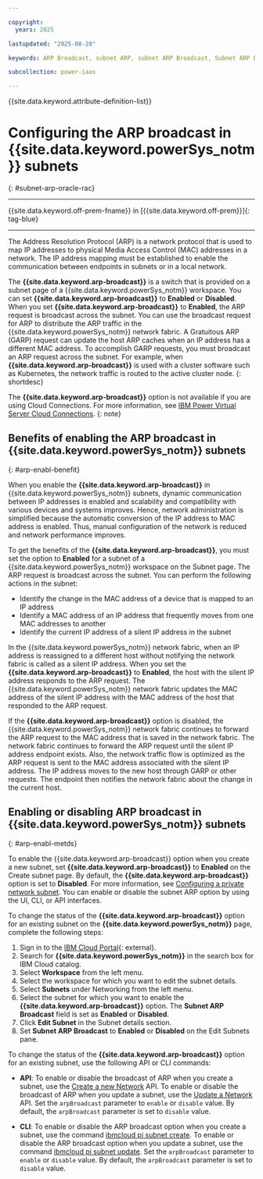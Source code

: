 ```yaml
---

copyright:
  years: 2025

lastupdated: "2025-08-28"

keywords: ARP Broadcast, subnet ARP, subnet ARP Broadcast, Subnet ARP Broadcast Oracle RAC, Oracle RAC

subcollection: power-iaas

---
```


{{site.data.keyword.attribute-definition-list}}


# Configuring the ARP broadcast in {{site.data.keyword.powerSys_notm}} subnets
{: #subnet-arp-oracle-rac}

---

{{site.data.keyword.off-prem-fname}} in [{{site.data.keyword.off-prem}}]{: tag-blue}

---



The Address Resolution Protocol (ARP) is a network protocol that is used to map IP addresses to physical Media Access Control (MAC) addresses in a network. The IP address mapping must be established to enable the communication between endpoints in subnets or in a local network.







The **{{site.data.keyword.arp-broadcast}}** is a switch that is provided on a subnet page of a {{site.data.keyword.powerSys_notm}} workspace. You can set **{{site.data.keyword.arp-broadcast}}** to **Enabled** or **Disabled**. When you set **{{site.data.keyword.arp-broadcast}}** to **Enabled**, the ARP request is broadcast across the subnet. You can use the broadcast request for ARP to distribute the ARP traffic in the {{site.data.keyword.powerSys_notm}} network fabric.  A Gratuitous ARP (GARP) request can update the host ARP caches when an IP address has a different MAC address. To accomplish GARP requests, you must broadcast an ARP request across the subnet. For example, when **{{site.data.keyword.arp-broadcast}}** is used with a cluster software such as Kubernetes, the network traffic is routed to the active cluster node.
{: shortdesc}


The **{{site.data.keyword.arp-broadcast}}** option is not available if you are using Cloud Connections. For more information, see [IBM Power Virtual Server Cloud Connections](/docs/power-iaas?topic=power-iaas-cloud-connections).
{: note}

## Benefits of enabling the ARP broadcast in {{site.data.keyword.powerSys_notm}} subnets
{: #arp-enabl-benefit}

When you enable the **{{site.data.keyword.arp-broadcast}}** in {{site.data.keyword.powerSys_notm}} subnets, dynamic communication between IP addresses is enabled and scalability and compatibility with various devices and systems improves. Hence, network administration is simplified because the automatic conversion of the IP address to MAC address is enabled. Thus, manual configuration of the network is reduced and network performance improves.

To get the benefits of the **{{site.data.keyword.arp-broadcast}}**, you must set the option to **Enabled** for a subnet of a {{site.data.keyword.powerSys_notm}} workspace on the Subnet page. The ARP request is broadcast across the subnet. You can perform the following actions in the subnet:

- Identify the change in the MAC address of a device that is mapped to an IP address
- Identify a MAC address of an IP address that frequently moves from one MAC addresses to another
- Identify the current IP address of a silent IP address in the subnet

In the {{site.data.keyword.powerSys_notm}} network fabric, when an IP address is reassigned to a different host without notifying the network fabric is called as a silent IP address. When you set the **{{site.data.keyword.arp-broadcast}}** to **Enabled**, the host with the silent IP address responds to the ARP request. The {{site.data.keyword.powerSys_notm}} network fabric updates the MAC address of the silent IP address with the MAC address of the host that responded to the ARP request.





If the **{{site.data.keyword.arp-broadcast}}** option is disabled, the {{site.data.keyword.powerSys_notm}} network fabric continues to forward the ARP request to the MAC address that is saved in the network fabric. The network fabric continues to forward the ARP request until the silent IP address endpoint exists. Also, the network traffic flow is optimized as the ARP request is sent to the MAC address associated with the silent IP address. The IP address moves to the new host through GARP or other requests. The endpoint then notifies the network fabric about the change in the current host.


## Enabling or disabling ARP broadcast in {{site.data.keyword.powerSys_notm}} subnets
{: #arp-enabl-metds}


To enable the {{site.data.keyword.arp-broadcast}} option when you create a new subnet, set **{{site.data.keyword.arp-broadcast}}** to **Enabled** on the Create subnet page. By default, the **{{site.data.keyword.arp-broadcast}}** option is set to **Disabled**. For more information, see [Configuring a private network subnet](/docs/power-iaas?topic=power-iaas-configuring-subnet). You can enable or disable the subnet ARP option by using the UI, CLI, or API interfaces.

To change the status of the **{{site.data.keyword.arp-broadcast}}** option for an existing subnet on the **{{site.data.keyword.powerSys_notm}}** page, complete the following steps:

1. Sign in to the [IBM Cloud Portal](https://cloud.ibm.com/){: external}.
2. Search for **{{site.data.keyword.powerSys_notm}}** in the search box for IBM Cloud catalog.
3. Select **Workspace** from the left menu.
4. Select the workspace for which you want to edit the subnet details.
5. Select **Subnets** under Networking from the left menu.
6. Select the subnet for which you want to enable the **{{site.data.keyword.arp-broadcast}}** option. The **Subnet ARP Broadcast** field is set as **Enabled** or **Disabled**.
7. Click **Edit Subnet** in the Subnet details section.
8. Set **Subnet ARP Broadcast** to **Enabled** or **Disabled** on the Edit Subnets pane.

To change the status of the **{{site.data.keyword.arp-broadcast}}** option for an existing subnet, use the following API or CLI commands:

* **API**: To enable or disable the broadcast of ARP when you create a subnet, use the [Create a new Network](/apidocs/power-cloud?loginMethod=federated#pcloud-networks-post) API. To enable or disable the broadcast of ARP when you update a subnet, use the [Update a Network](/apidocs/power-cloud?loginMethod=federated#pcloud-networks-put) API. Set the `arpBroadcast` parameter to `enable` or `disable` value. By default, the `arpBroadcast` parameter is set to `disable` value.

* **CLI**: To enable or disable the ARP broadcast option when you create a subnet, use the command [ibmcloud pi subnet create](/docs/power-iaas?topic=power-iaas-power-iaas-cli-reference-v1#ibmcloud-pi-subnet-create). To enable or disable the ARP broadcast option when you update a subnet, use the command [ibmcloud pi subnet update](/docs/power-iaas?topic=power-iaas-power-iaas-cli-reference-v1#ibmcloud-pi-subnet-update). Set the `arpBroadcast` parameter to `enable` or `disable` value. By default, the `arpBroadcast` parameter is set to `disable` value.
